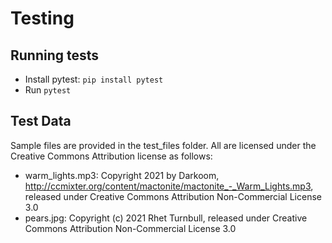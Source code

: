 # Testing

## Running tests

- Install pytest: `pip install pytest`
- Run `pytest`

## Test Data

Sample files are provided in the test_files folder.  All are licensed under the Creative Commons Attribution license as follows:

- warm_lights.mp3:  Copyright 2021 by Darkoom, http://ccmixter.org/content/mactonite/mactonite_-_Warm_Lights.mp3, released under Creative Commons Attribution Non-Commercial License 3.0
- pears.jpg: Copyright (c) 2021 Rhet Turnbull, released under Creative Commons Attribution Non-Commercial License 3.0